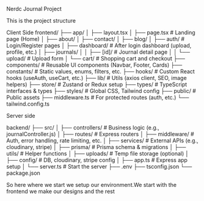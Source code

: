Nerdc Journal Project

This is the project structure 

Client Side 
frontend/
├── app/
│   ├── layout.tsx
│   ├── page.tsx              # Landing page (Home)
│   ├── about/
│   ├── contact/
│   ├── blog/
│   ├── auth/                 # Login/Register pages
│   ├── dashboard/            # After login dashboard (upload, profile, etc.)
│   ├── journals/
│   │   ├── [id]/             # Journal detail page
│   │   └── upload/           # Upload form
│   └── cart/                 # Shopping cart and checkout
├── components/               # Reusable UI components (Navbar, Footer, Cards)
├── constants/                # Static values, enums, filters, etc.
├── hooks/                    # Custom React hooks (useAuth, useCart, etc.)
├── lib/                      # Utils (axios client, SEO, image helpers)
├── store/                    # Zustand or Redux setup
├── types/                    # TypeScript interfaces & types
├── styles/                   # Global CSS, Tailwind config
├── public/                   # Public assets
├── middleware.ts             # For protected routes (auth, etc.)
└── tailwind.config.ts

Server side 

backend/
├── src/
│   ├── controllers/          # Business logic (e.g., journalController.js)
│   ├── routes/               # Express routers
│   ├── middleware/           # Auth, error handling, rate limiting, etc.
│   ├── services/             # External APIs (e.g., cloudinary, stripe)
│   ├── prisma/               # Prisma schema & migrations
│   ├── utils/                # Helper functions
│   ├── uploads/              # Temp file storage (optional)
│   ├── config/               # DB, cloudinary, stripe config
│   ├── app.ts                # Express app setup
│   └── server.ts             # Start the server
├── .env
├── tsconfig.json
└── package.json


So here where we start we setup our environment.We start with the frontend we make our designs and the rest